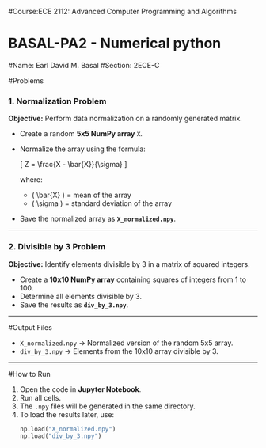 #Course:ECE 2112: Advanced Computer Programming and Algorithms  
# BASAL-PA2 - Numerical python
#Name: Earl David M. Basal
#Section: 2ECE-C

#Problems

### 1. Normalization Problem
**Objective:** Perform data normalization on a randomly generated matrix.  

- Create a random **5x5 NumPy array** `X`.  
- Normalize the array using the formula:  

  \[
  Z = \frac{X - \bar{X}}{\sigma}
  \]

  where:
  - \( \bar{X} \) = mean of the array  
  - \( \sigma \) = standard deviation of the array  

- Save the normalized array as **`X_normalized.npy`**.  

---

### 2. Divisible by 3 Problem
**Objective:** Identify elements divisible by 3 in a matrix of squared integers.  

- Create a **10x10 NumPy array** containing squares of integers from 1 to 100.  
- Determine all elements divisible by 3.  
- Save the results as **`div_by_3.npy`**.  

---

#Output Files
- `X_normalized.npy` → Normalized version of the random 5x5 array.  
- `div_by_3.npy` → Elements from the 10x10 array divisible by 3.  

---

#How to Run
1. Open the code in **Jupyter Notebook**.  
2. Run all cells.  
3. The `.npy` files will be generated in the same directory.  
4. To load the results later, use:
   ```python
   np.load("X_normalized.npy")
   np.load("div_by_3.npy")
